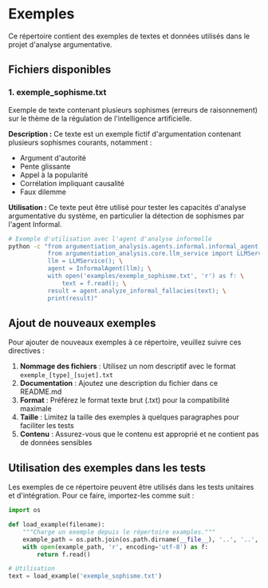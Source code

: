 # Exemples

Ce répertoire contient des exemples de textes et données utilisés dans le projet d'analyse argumentative.

## Fichiers disponibles

### 1. exemple_sophisme.txt

Exemple de texte contenant plusieurs sophismes (erreurs de raisonnement) sur le thème de la régulation de l'intelligence artificielle.

**Description :**
Ce texte est un exemple fictif d'argumentation contenant plusieurs sophismes courants, notamment :
- Argument d'autorité
- Pente glissante
- Appel à la popularité
- Corrélation impliquant causalité
- Faux dilemme

**Utilisation :**
Ce texte peut être utilisé pour tester les capacités d'analyse argumentative du système, en particulier la détection de sophismes par l'agent Informal.

```bash
# Exemple d'utilisation avec l'agent d'analyse informelle
python -c "from argumentiation_analysis.agents.informal.informal_agent import InformalAgent; \
           from argumentiation_analysis.core.llm_service import LLMService; \
           llm = LLMService(); \
           agent = InformalAgent(llm); \
           with open('examples/exemple_sophisme.txt', 'r') as f: \
               text = f.read(); \
           result = agent.analyze_informal_fallacies(text); \
           print(result)"
```

## Ajout de nouveaux exemples

Pour ajouter de nouveaux exemples à ce répertoire, veuillez suivre ces directives :

1. **Nommage des fichiers** : Utilisez un nom descriptif avec le format `exemple_[type]_[sujet].txt`
2. **Documentation** : Ajoutez une description du fichier dans ce README.md
3. **Format** : Préférez le format texte brut (.txt) pour la compatibilité maximale
4. **Taille** : Limitez la taille des exemples à quelques paragraphes pour faciliter les tests
5. **Contenu** : Assurez-vous que le contenu est approprié et ne contient pas de données sensibles

## Utilisation des exemples dans les tests

Les exemples de ce répertoire peuvent être utilisés dans les tests unitaires et d'intégration. Pour ce faire, importez-les comme suit :

```python
import os

def load_example(filename):
    """Charge un exemple depuis le répertoire examples."""
    example_path = os.path.join(os.path.dirname(__file__), '..', '..', 'examples', filename)
    with open(example_path, 'r', encoding='utf-8') as f:
        return f.read()

# Utilisation
text = load_example('exemple_sophisme.txt')
